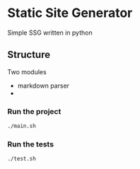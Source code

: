 # Static Site Generator

Simple SSG written in python

## Structure

Two modules

- markdown parser
-

### Run the project

```bash
./main.sh
```

### Run the tests

```bash
./test.sh
```
